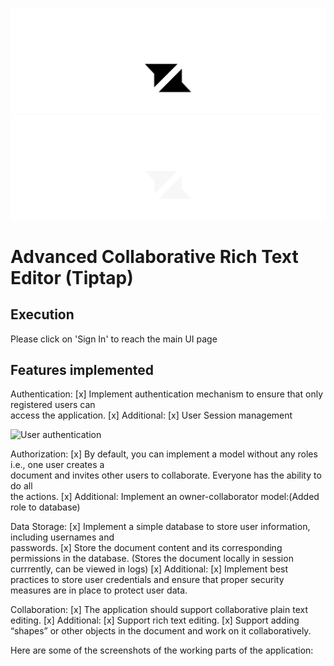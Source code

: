 <p align="center">
  <a href="https://liveblocks.io#gh-light-mode-only">
    <img src="https://raw.githubusercontent.com/liveblocks/liveblocks/main/.github/assets/header-light.svg" alt="Liveblocks" />
  </a>
  <a href="https://liveblocks.io#gh-dark-mode-only">
    <img src="https://raw.githubusercontent.com/liveblocks/liveblocks/main/.github/assets/header-dark.svg" alt="Liveblocks" />
  </a>
</p>

# Advanced Collaborative Rich Text Editor (Tiptap)

## Execution

Please click on 'Sign In' to reach the main UI page

## Features implemented
Authentication:
[x] Implement authentication mechanism to ensure that only registered users can <br/>
access the application.
[x] Additional:
  [x] User Session management

![User authentication](https://freeimage.host/i/dHBm16X)


Authorization:
[x] By default, you can implement a model without any roles i.e., one user creates a <br/>
document and invites other users to collaborate. Everyone has the ability to do all <br/>
the actions.
[x] Additional: Implement an owner-collaborator model:(Added role to database)


Data Storage:
[x] Implement a simple database to store user information, including usernames and <br/>
passwords.
[x] Store the document content and its corresponding permissions in the database. (Stores the document locally in session currrently, can be viewed in logs)
[x] Additional:
   [x] Implement best practices to store user credentials and ensure that proper
security measures are in place to protect user data.

Collaboration:
[x] The application should support collaborative plain text editing.
[x] Additional:
[x] Support rich text editing.
[x] Support adding “shapes” or other objects in the document and work on it
collaboratively.



Here are some of the screenshots of the working parts of the application:

